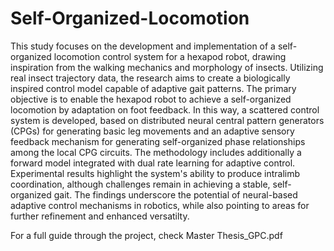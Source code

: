 # Self-Organized-Locomotion

This study focuses on the development and implementation of a self-organized locomotion control system for a hexapod robot, drawing inspiration from the walking mechanics and morphology of insects. Utilizing real insect trajectory data, the research aims to create a biologically inspired control model capable of adaptive gait patterns. The primary objective is to enable the hexapod robot to achieve a self-organized locomotion by adaptation on foot feedback. In this way, a scattered control system is developed, based on distributed neural central pattern generators (CPGs) for generating basic leg movements and an adaptive sensory feedback mechanism for generating self-organized phase relationships among the local CPG circuits. The methodology includes additionally a forward model integrated with dual rate learning for adaptive control. Experimental results highlight the system's ability to produce intralimb coordination, although challenges remain in achieving a stable, self-organized gait. The findings underscore the potential of neural-based adaptive control mechanisms in robotics, while also pointing to areas for further refinement and enhanced versatilty.


For a full guide through the project, check Master Thesis_GPC.pdf

